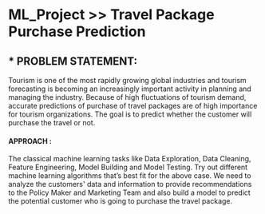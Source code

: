 # ML_Project >> Travel Package Purchase Prediction

## * PROBLEM STATEMENT:
  Tourism is one of the most rapidly growing global industries and tourism forecasting is becoming an increasingly important activity in planning and managing the industry.
Because of high fluctuations of tourism demand, accurate predictions of purchase of travel packages are of high importance for tourism organizations.
The goal is to predict whether the customer will purchase the travel or not.

#### APPROACH :
  The classical machine learning tasks like Data Exploration, Data Cleaning,
Feature Engineering, Model Building and Model Testing. Try out different machine learning algorithms that’s best fit for the above case.
  We need to analyze the customers' data and information to provide recommendations to the Policy Maker and Marketing Team and also build a model to predict the potential customer who is going to purchase the travel package.






